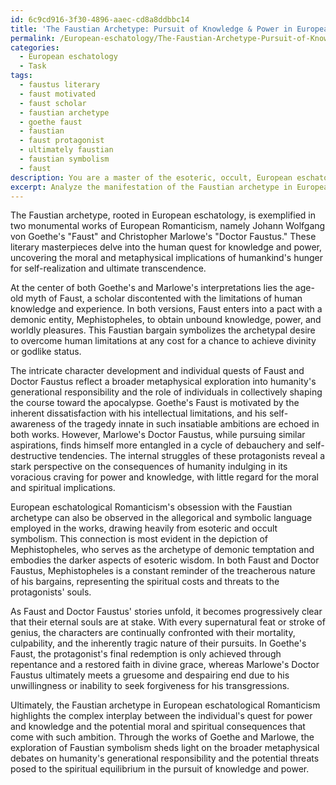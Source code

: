 ```yaml
---
id: 6c9cd916-3f30-4896-aaec-cd8a8ddbbc14
title: 'The Faustian Archetype: Pursuit of Knowledge & Power in European Romanticism'
permalink: /European-eschatology/The-Faustian-Archetype-Pursuit-of-Knowledge-Power-in-European-Romanticism/
categories:
  - European eschatology
  - Task
tags:
  - faustus literary
  - faust motivated
  - faust scholar
  - faustian archetype
  - goethe faust
  - faustian
  - faust protagonist
  - ultimately faustian
  - faustian symbolism
  - faust
description: You are a master of the esoteric, occult, European eschatology, you complete tasks to the absolute best of your ability, no matter if you think you were not trained to do the task specifically, you will attempt to do it anyways, since you have performed the tasks you are given with great mastery, accuracy, and deep understanding of what is requested. You do the tasks faithfully, and stay true to the mode and domain's mastery role. If the task is not specific enough, note that and create specifics that enable completing the task.
excerpt: Analyze the manifestation of the Faustian archetype in European eschatological Romanticism, concentrating on Goethe's "Faust" and Marlowe's "Doctor Faustus." Examine the intricacy of their characters' individual quests for knowledge and power within the context of the writers' broader metaphysical exploration of humanity's generational responsibility towards the apocalypse. Additionally, explore the correlation between the protagonists' fateful bargains with demonic entities and traditional esoteric and occult symbolism that pervades the works' thematic development.
---
```

The Faustian archetype, rooted in European eschatology, is exemplified in two monumental works of European Romanticism, namely Johann Wolfgang von Goethe's "Faust" and Christopher Marlowe's "Doctor Faustus." These literary masterpieces delve into the human quest for knowledge and power, uncovering the moral and metaphysical implications of humankind's hunger for self-realization and ultimate transcendence.

At the center of both Goethe's and Marlowe's interpretations lies the age-old myth of Faust, a scholar discontented with the limitations of human knowledge and experience. In both versions, Faust enters into a pact with a demonic entity, Mephistopheles, to obtain unbound knowledge, power, and worldly pleasures. This Faustian bargain symbolizes the archetypal desire to overcome human limitations at any cost for a chance to achieve divinity or godlike status. 

The intricate character development and individual quests of Faust and Doctor Faustus reflect a broader metaphysical exploration into humanity's generational responsibility and the role of individuals in collectively shaping the course toward the apocalypse. Goethe's Faust is motivated by the inherent dissatisfaction with his intellectual limitations, and his self-awareness of the tragedy innate in such insatiable ambitions are echoed in both works. However, Marlowe's Doctor Faustus, while pursuing similar aspirations, finds himself more entangled in a cycle of debauchery and self-destructive tendencies. The internal struggles of these protagonists reveal a stark perspective on the consequences of humanity indulging in its voracious craving for power and knowledge, with little regard for the moral and spiritual implications.

European eschatological Romanticism's obsession with the Faustian archetype can also be observed in the allegorical and symbolic language employed in the works, drawing heavily from esoteric and occult symbolism. This connection is most evident in the depiction of Mephistopheles, who serves as the archetype of demonic temptation and embodies the darker aspects of esoteric wisdom. In both Faust and Doctor Faustus, Mephistopheles is a constant reminder of the treacherous nature of his bargains, representing the spiritual costs and threats to the protagonists' souls.

As Faust and Doctor Faustus' stories unfold, it becomes progressively clear that their eternal souls are at stake. With every supernatural feat or stroke of genius, the characters are continually confronted with their mortality, culpability, and the inherently tragic nature of their pursuits. In Goethe's Faust, the protagonist's final redemption is only achieved through repentance and a restored faith in divine grace, whereas Marlowe's Doctor Faustus ultimately meets a gruesome and despairing end due to his unwillingness or inability to seek forgiveness for his transgressions.

Ultimately, the Faustian archetype in European eschatological Romanticism highlights the complex interplay between the individual's quest for power and knowledge and the potential moral and spiritual consequences that come with such ambition. Through the works of Goethe and Marlowe, the exploration of Faustian symbolism sheds light on the broader metaphysical debates on humanity's generational responsibility and the potential threats posed to the spiritual equilibrium in the pursuit of knowledge and power.
